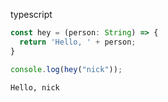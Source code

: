 typescript

``` ts
const hey = (person: String) => {
  return 'Hello, ' + person;
}

console.log(hey("nick"));
```

``` markdown-code-runner output
Hello, nick
```
